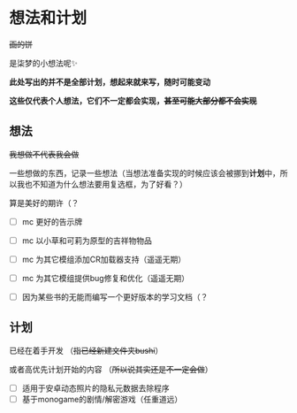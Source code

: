 # 想法和计划 

~~画的饼~~

是柒梦的小想法呢✨

**此处写出的并不是全部计划，想起来就来写，随时可能变动**

**这些仅代表个人想法，它们不一定都会实现，~~甚至可能大部分都不会实现~~**

## 想法
~~我想做不代表我会做~~

一些想做的东西，记录一些想法（当想法准备实现的时候应该会被挪到**计划**中，所以我也不知道为什么想法要用复选框，为了好看？）

算是美好的期许（？

- [ ] mc 更好的告示牌
- [ ] mc 以小草和可莉为原型的吉祥物物品
- [ ] mc 为其它模组添加CR加载器支持（遥遥无期）
- [ ] mc 为其它模组提供bug修复和优化（遥遥无期）
- [ ] 因为某些书的无能而编写一个更好版本的学习文档（？



## 计划
已经在着手开发 （~~指已经新建文件夹bushi~~）

或者高优先计划开始的内容 （~~所以说其实还是不一定会做~~）

- [ ] 适用于安卓动态照片的隐私元数据去除程序
- [ ] 基于monogame的剧情/解密游戏（任重道远）
